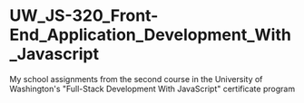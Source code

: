 # UW_JS-320_Front-End_Application_Development_With_Javascript
My school assignments from the second course in the University of Washington's "Full-Stack Development With JavaScript" certificate program 
